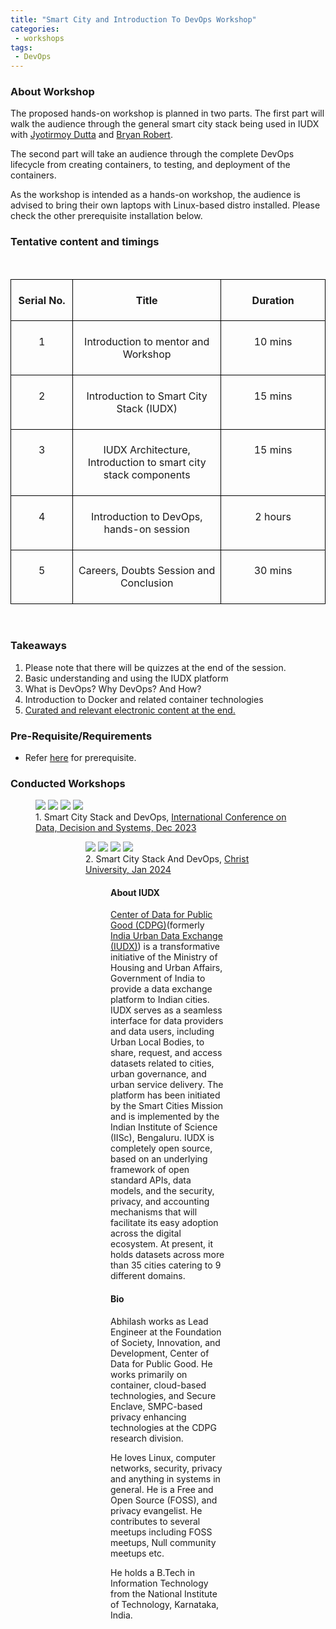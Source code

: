 ```yaml
---
title: "Smart City and Introduction To DevOps Workshop"
categories:
 - workshops
tags:
 - DevOps
---
```


### About Workshop

The proposed hands-on workshop is planned in two parts. The first part will walk the audience through the general smart city stack being used in IUDX with [Jyotirmoy Dutta](https://www.linkedin.com/in/duttajyotirmoy/) and [Bryan Robert](https://github.com/ThorodanBrom).

The second part will take an audience through the complete DevOps lifecycle from creating containers, to testing, and deployment of the containers.

As the workshop is intended as a hands-on workshop, the audience is advised to bring their own laptops with Linux-based distro installed. Please check the other prerequisite installation below.

### Tentative content and timings

<p style="orphans: 2; widows: 2; margin-bottom: 0cm;" align="left">&nbsp;</p>
<table width="600" cellspacing="0" cellpadding="7">
<tbody>
<tr valign="top">
<td style="background: transparent; border: 1.00pt solid #000000; padding: 0.18cm;" width="100">
<p style="orphans: 0; widows: 0;" align="center"><strong>Serial No.</strong></p>
</td>
<td style="background: transparent; border: 1.00pt solid #000000; padding: 0.18cm;" width="271">
<p style="orphans: 0; widows: 0;" align="center"><strong>Title</strong></p>
</td>
<td style="background: transparent; border: 1.00pt solid #000000; padding: 0.18cm;" width="185">
<p style="orphans: 0; widows: 0;" align="center"><strong>Duration</strong></p>
</td>
</tr>
<tr valign="top">
<td style="background: transparent; border: 1.00pt solid #000000; padding: 0.18cm;" width="100">
<p style="orphans: 0; widows: 0;" align="center">1</p>
</td>
<td style="background: transparent; border: 1.00pt solid #000000; padding: 0.18cm;" width="271">
<p style="orphans: 0; widows: 0;" align="center">Introduction to mentor and Workshop</p>
</td>
<td style="background: transparent; border: 1.00pt solid #000000; padding: 0.18cm;" width="185">
<p style="orphans: 0; widows: 0;" align="center">10 mins</p>
</td>
</tr>
<tr valign="top">
<td style="background: transparent; border: 1.00pt solid #000000; padding: 0.18cm;" width="100">
<p style="orphans: 0; widows: 0;" align="center">2</p>
</td>
<td style="background: transparent; border: 1.00pt solid #000000; padding: 0.18cm;" width="271">
<p style="orphans: 0; widows: 0;" align="center">Introduction to Smart City Stack (IUDX)</p>
</td>
<td style="background: transparent; border: 1.00pt solid #000000; padding: 0.18cm;" width="185">
<p style="orphans: 0; widows: 0;" align="center">15 mins</p>
</td>
</tr>
<tr valign="top">
<td style="background: transparent; border: 1.00pt solid #000000; padding: 0.18cm;" width="100">
<p style="orphans: 0; widows: 0;" align="center">3</p>
</td>
<td style="background: transparent; border: 1.00pt solid #000000; padding: 0.18cm;" width="271">
<p style="orphans: 0; widows: 0;" align="center">IUDX Architecture, Introduction to smart city stack components</p>
</td>
<td style="background: transparent; border: 1.00pt solid #000000; padding: 0.18cm;" width="185">
<p style="orphans: 0; widows: 0;" align="center">15 mins</p>
</td>
</tr>
<tr valign="top">
<td style="background: transparent; border: 1.00pt solid #000000; padding: 0.18cm;" width="100">
<p style="orphans: 0; widows: 0;" align="center">4</p>
</td>
<td style="background: transparent; border: 1.00pt solid #000000; padding: 0.18cm;" width="271">
<p style="orphans: 0; widows: 0;" align="center">Introduction to DevOps, hands-on session</p>
</td>
<td style="background: transparent; border: 1.00pt solid #000000; padding: 0.18cm;" width="185">
<p style="orphans: 0; widows: 0;" align="center">2 hours</p>
</td>
</tr>
<tr valign="top">
<td style="background: transparent; border: 1.00pt solid #000000; padding: 0.18cm;" width="100">
<p style="orphans: 0; widows: 0;" align="center">5</p>
</td>
<td style="background: transparent; border: 1.00pt solid #000000; padding: 0.18cm;" width="271">
<p style="orphans: 0; widows: 0;" align="center">Careers, Doubts Session and Conclusion</p>
</td>
<td style="background: transparent; border: 1.00pt solid #000000; padding: 0.18cm;" width="185">
<p style="orphans: 0; widows: 0;" align="center">30 mins</p>
</td>
</tr>
</tbody>
</table>
<p style="orphans: 2; widows: 2; margin-bottom: 0cm;" align="left">&nbsp;</p>

### Takeaways

1. Please note that there will be quizzes at the end of the session.
2. Basic understanding and using the IUDX platform
3. What is DevOps? Why DevOps? And How?
4. Introduction to Docker and related container technologies
5. [Curated and relevant electronic content at the end.](https://github.com/abhi4578/Devops-Workshop)

### Pre-Requisite/Requirements

- Refer [here](https://github.com/abhi4578/Devops-Workshop?tab=readme-ov-file#pre-requisites) for prerequisite.

### Conducted Workshops

<figure class="half">
   <img src="https://res.cloudinary.com/dy8w7al6k/image/upload/v1744699769/Photo_from_Abhi_rtpacz.jpg">
  <img src="https://res.cloudinary.com/dy8w7al6k/image/upload/v1744699768/Photo_from_Abhi_2_mpw0w4.jpg">
  <img src="https://res.cloudinary.com/dy8w7al6k/image/upload/v1744699686/1705835096395_lcahur.jpg">
   <img src="https://res.cloudinary.com/dy8w7al6k/image/upload/v1744699770/Photo_from_Abhi_5_exmmfz.jpg">
   <figcaption>1. Smart City Stack and DevOps, <a href="https://icdds.org/smartcity.html">International Conference on Data, Decision and Systems, Dec 2023</a></figcaption>
<figure>

<figure class="half">
   <img src="https://res.cloudinary.com/dy8w7al6k/image/upload/v1744699686/1705835097397_bicckl.jpg">
  <img src="https://res.cloudinary.com/dy8w7al6k/image/upload/v1744699686/1705835095042_w2vhpu.jpg">
  <img src="https://res.cloudinary.com/dy8w7al6k/image/upload/v1744699686/1705835097289_u7y5hw.jpg">
   <img src="https://res.cloudinary.com/dy8w7al6k/image/upload/v1744699685/1705835093781_vbr53w.jpg">
   <figcaption>2. Smart City Stack And DevOps, <a href="https://edu.ieee.org/in-cucs/events/smart-city-stack-and-devops/"> Christ University, Jan 2024</a></figcaption>
<figure>

<h4>About IUDX</h4>
<p>

<a href="https://dataforpublicgood.org.in/">Center of Data for Public Good (CDPG)</a>(formerly <a href="https://iudx.org.in">India Urban Data Exchange (IUDX)</a>) is a transformative initiative of the Ministry of Housing and Urban Affairs, Government of India to provide a data exchange platform to Indian cities. IUDX serves as a seamless interface for data providers and data users, including Urban Local Bodies, to share, request, and access datasets related to cities, urban governance, and urban service delivery. The platform has been initiated by the Smart Cities Mission and is implemented by the Indian Institute of Science (IISc), Bengaluru.
IUDX is completely open source, based on an underlying framework of open standard APIs, data models, and the security, privacy, and accounting mechanisms that will facilitate its easy adoption across the digital ecosystem. At present, it holds datasets across more than 35 cities catering to 9 different domains.
</p>

<h4>Bio</h4>
<p>
Abhilash works as Lead Engineer at the Foundation of Society, Innovation, and Development, Center of Data for Public Good. He works primarily on container, cloud-based technologies, and Secure Enclave, SMPC-based privacy enhancing technologies at the CDPG research division.

He loves Linux, computer networks, security, privacy and anything in systems in general.  He is a Free and Open Source (FOSS), and privacy evangelist. He contributes to several meetups including FOSS meetups, Null community meetups etc.

He holds a B.Tech in Information Technology from the National Institute of Technology, Karnataka, India.
</p>
